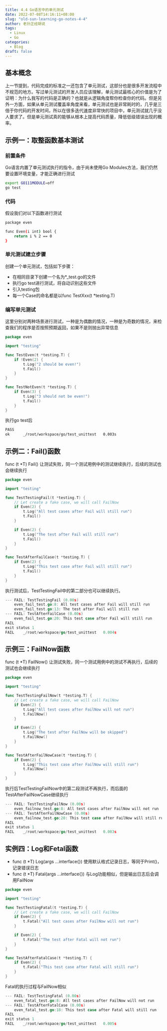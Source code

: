 ```yaml
---
title: 4.4 Go语言中的单元测试
date: 2022-07-08T14:16:11+08:00
slug: "old-sun-learning-go-notes-4-4"
author: 老孙正经胡说
tags:
  - Linux
  - Go
categories:
  - Blog
draft: false
---
```


## 基本概念

上一节提到，代码完成的标准之一还包含了单元测试，这部分也是很多开发流程中不规范的地方。写过单元测试的开发人员应该理解，单元测试最核心的价值是为了证明：为什么我写的代码是正确的？也就是从逻辑角度帮你检查你的代码。但是另外一方面，如果从单元测试覆盖率角度来看，单元测试也是非常耗时的，几乎是三倍于你代码的开发时间，所以在很多迭代速度非常快的项目中，单元测试就几乎没人要求了。但是单元测试真的能够从根本上提高代码质量，降低低级错误出现的概率。

## 示例一：取整函数基本测试

### 前置条件

Go语言内置了单元测试执行的指令，由于尚未使用Go Modules方法，我们仍然要设置环境变量，才能正确进行测试

```bash
export GO111MODULE=off
go test
```

### 代码

假设我们对以下函数进行测试

```bash
package even

func Even(i int) bool {
    return i % 2 == 0
}
```

### 单元测试建立步骤

创建一个单元测试，包括如下步骤：

- 在相同目录下创建一个名为*_test.go的文件
- 执行go test进行测试，将自动识别这些文件
- 引入testing包
- 每一个Case的命名都是以func TestXxx(t *testing.T)

### 编写单元测试

这里分别对两种场景进行测试，一种是为偶数的情况，一种是为奇数的情况，来检查我们的程序是否按照预期返回，如果不是则抛出异常信息

```go
package even

import "testing"

func TestEven(t *testing.T) {
    if !Even(2) {
        t.Log("2 should be even!")
        t.Fail()
    }
}

func TestNotEven(t *testing.T) {
    if Even(3) {
        t.Log("3 should not be even!")
        t.Fail()
    }
}
```

执行go test后

```bash
PASS
ok  	_/root/workspace/go/test_unittest	0.003s
```

## 示例二：Fail()函数

func (t *T) Fail() 让测试失败，同一个测试用例中的测试继续执行，后续的测试也会继续执行

```go
package even

import "testing"

func TestTestingFail(t *testing.T) {
    // Let create a fake case, we will call FailNow
    if Even(2) {
        t.Log("All test cases after Fail will still run")
        t.Fail()
    }

    if Even(2) {
        t.Log("The test after Fail will still run")
        t.Fail()
    }
}

func TestAfterFailCase(t *testing.T) {
    if Even(2) {
        t.Log("This test case after Fail will still run")
        t.Fail()
    }
}
```

执行测试后，TestTestingFail中的第二部分也可以继续执行。

```go
--- FAIL: TestTestingFail (0.00s)
    even_fail_test.go:8: All test cases after Fail will still run
    even_fail_test.go:13: The test after Fail will still run
--- FAIL: TestAfterFailCase (0.00s)
    even_fail_test.go:20: This test case after Fail will still run
FAIL
exit status 1
FAIL	_/root/workspace/go/test_unittest	0.004s
```

## 示例三：FailNow函数

func (t *T) FailNow() 让测试失败，同一个测试用例中的测试不再执行，后续的测试也会继续执行

```go
package even

import "testing"

func TestTestingFailNow(t *testing.T) {
    // Let create a fake case, we will call FailNow
    if Even(2) {
        t.Log("All test cases after FailNow will not run")
        t.FailNow()
    }

    if Even(2) {
        t.Log("The test after FailNow will be skipped")
        t.FailNow()
    }
}

func TestAfterFailNowCase(t *testing.T) {
    if Even(2) {
        t.Log("This test case after FailNow will still run")
        t.FailNow()
    }
}
```

执行后TestTestingFailNow中的第二段测试不再执行，而后面的TestAfterFailNowCase继续执行

```go
--- FAIL: TestTestingFailNow (0.00s)
    even_failnow_test.go:8: All test cases after FailNow will not run
--- FAIL: TestAfterFailNowCase (0.00s)
    even_failnow_test.go:20: This test case after FailNow will still run
FAIL
exit status 1
FAIL	_/root/workspace/go/test_unittest	0.003s
```

## 实例四：Log和Fetal函数

- func (t *T) Log(args ...interface{}) 使用默认格式记录日志，等同于Print()，记录错误日志
- func (t *T) Fatal(args ...interface{}) 与Log功能相似，但是输出日志后会调用FailNow

```go
package even

import "testing"

func TestTestingFatal(t *testing.T) {
    // Let create a fake case, we will call FailNow
    if Even(2) {
        t.Fatal("All test cases after FailNow will not run")
    }

    if Even(2) {
        t.Fatal("The test after Fatal will not run")
    }
}

func TestAfterFatalCase(t *testing.T) {
    if Even(2) {
        t.Fatal("This test case after Fatal will still run")
    }
}
```

Fatal的执行过程与FailNow相似

```go
--- FAIL: TestTestingFatal (0.00s)
    even_fatal_test.go:8: All test cases after FailNow will not run
--- FAIL: TestAfterFatalCase (0.00s)
    even_fatal_test.go:18: This test case after Fatal will still run
FAIL
exit status 1
FAIL	_/root/workspace/go/test_unittest	0.005s
```